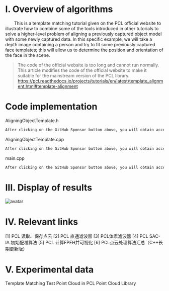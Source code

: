 #  I. Overview of algorithms 

   This is a template matching tutorial given on the PCL official website to illustrate how to combine some of the tools introduced in other tutorials to solve a higher-level problem of aligning a previously captured object model with some newly captured data. In this specific example, we will take a depth image containing a person and try to fit some previously captured face templates; this will allow us to determine the position and orientation of the face in the scene. 

>  The code of the official website is too long and cannot run normally. This article modifies the code of the official website to make it suitable for the mainstream version of the PCL library. https://pcl.readthedocs.io/projects/tutorials/en/latest/template_alignment.html#template-alignment 

#  Code implementation 

 AligningObjectTemplate.h 

  ```python  
After clicking on the GitHub Sponsor button above, you will obtain access permissions to my private code repository ( https://github.com/slowlon/my_code_bar ) to view this blog code. By searching the code number of this blog, you can find the code you need, code number is: 2024020309574120712
  ```  
 AligningObjectTemplate.cpp 

  ```python  
After clicking on the GitHub Sponsor button above, you will obtain access permissions to my private code repository ( https://github.com/slowlon/my_code_bar ) to view this blog code. By searching the code number of this blog, you can find the code you need, code number is: 2024020309574120712
  ```  
 main.cpp 

  ```python  
After clicking on the GitHub Sponsor button above, you will obtain access permissions to my private code repository ( https://github.com/slowlon/my_code_bar ) to view this blog code. By searching the code number of this blog, you can find the code you need, code number is: 2024020309574120712
  ```  
#  III. Display of results 

 ![avatar]( 71c1b26b4c1347ec939266d16a21b59d.jpeg) 

#  IV. Relevant links 

 [1] PCL 读取、保存点云 [2] PCL 直通滤波器 [3] PCL体素滤波器 [4] PCL SAC-IA 初始配准算法 [5] PCL 计算FPFH并可视化 [6] PCL点云处理算法汇总（C++长期更新版） 

#  V. Experimental data 

 Template Matching Test Point Cloud in PCL Point Cloud Library 

